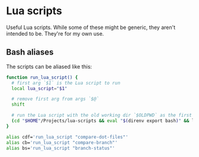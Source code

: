# Lua scripts

Useful Lua scripts. While some of these might be generic, they aren't intended to be. They're for my own use.

## Bash aliases

The scripts can be aliased like this:

```bash
function run_lua_script() {
  # first arg `$1` is the Lua script to run
  local lua_script="$1"

  # remove first arg from args `$@`
  shift

  # run the Lua script with the old working dir `$OLDPWD` as the first arg, and the alias args as the remaining args `$@`
  (cd "$HOME"/Projects/lua-scripts && eval "$(direnv export bash)" && lua "$lua_script".lua "$OLDPWD" "$@")
}

alias cdf='run_lua_script "compare-dot-files"'
alias cb='run_lua_script "compare-branch"'
alias bs='run_lua_script "branch-status"'
```
